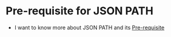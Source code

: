 # Pre-requisite for JSON PATH

  - I want to know more about JSON PATH and its [Pre-requisite](https://kodekloud.com/topic/pre-requisites-json-path/)  

  
